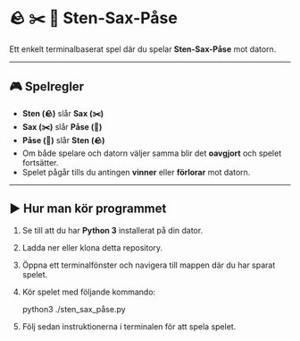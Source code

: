 # 🪨 ✂️ 📄 Sten-Sax-Påse

Ett enkelt terminalbaserat spel där du spelar **Sten-Sax-Påse** mot datorn.

---

## 🎮 Spelregler

- **Sten (🪨)** slår **Sax (✂️)**
- **Sax (✂️)** slår **Påse (📄)**
- **Påse (📄)** slår **Sten (🪨)**
- Om både spelare och datorn väljer samma blir det **oavgjort** och spelet fortsätter.
- Spelet pågår tills du antingen **vinner** eller **förlorar** mot datorn.

---

## ▶️ Hur man kör programmet

1. Se till att du har **Python 3** installerat på din dator.

2. Ladda ner eller klona detta repository.

3. Öppna ett terminalfönster och navigera till mappen där du har sparat spelet.

4. Kör spelet med följande kommando:

   python3 ./sten_sax_påse.py

5. Följ sedan instruktionerna i terminalen för att spela spelet.
